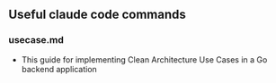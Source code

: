 ## Useful claude code commands

### usecase.md
- This guide for implementing Clean Architecture Use Cases in a Go backend application
